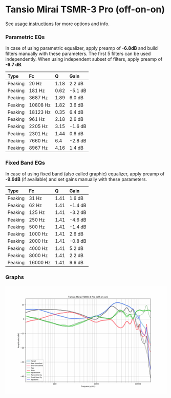 # Tansio Mirai TSMR-3 Pro (off-on-on)
See [usage instructions](https://github.com/jaakkopasanen/AutoEq#usage) for more options and info.

### Parametric EQs
In case of using parametric equalizer, apply preamp of **-6.8dB** and build filters manually
with these parameters. The first 5 filters can be used independently.
When using independent subset of filters, apply preamp of **-6.7 dB**.

| Type    | Fc       |    Q | Gain    |
|:--------|:---------|:-----|:--------|
| Peaking | 20 Hz    | 1.18 | 2.2 dB  |
| Peaking | 181 Hz   | 0.62 | -5.1 dB |
| Peaking | 3687 Hz  | 1.89 | 6.0 dB  |
| Peaking | 10808 Hz | 1.82 | 3.6 dB  |
| Peaking | 18123 Hz | 0.35 | 6.4 dB  |
| Peaking | 961 Hz   | 2.18 | 2.6 dB  |
| Peaking | 2205 Hz  | 3.15 | -1.6 dB |
| Peaking | 2301 Hz  | 1.44 | 0.6 dB  |
| Peaking | 7660 Hz  | 6.4  | -2.8 dB |
| Peaking | 8967 Hz  | 4.16 | 1.4 dB  |

### Fixed Band EQs
In case of using fixed band (also called graphic) equalizer, apply preamp of **-9.9dB**
(if available) and set gains manually with these parameters.

| Type    | Fc       |    Q | Gain    |
|:--------|:---------|:-----|:--------|
| Peaking | 31 Hz    | 1.41 | 1.6 dB  |
| Peaking | 62 Hz    | 1.41 | -1.4 dB |
| Peaking | 125 Hz   | 1.41 | -3.2 dB |
| Peaking | 250 Hz   | 1.41 | -4.6 dB |
| Peaking | 500 Hz   | 1.41 | -1.4 dB |
| Peaking | 1000 Hz  | 1.41 | 2.6 dB  |
| Peaking | 2000 Hz  | 1.41 | -0.8 dB |
| Peaking | 4000 Hz  | 1.41 | 5.2 dB  |
| Peaking | 8000 Hz  | 1.41 | 2.2 dB  |
| Peaking | 16000 Hz | 1.41 | 9.6 dB  |

### Graphs
![](./Tansio%20Mirai%20TSMR-3%20Pro%20(off-on-on).png)